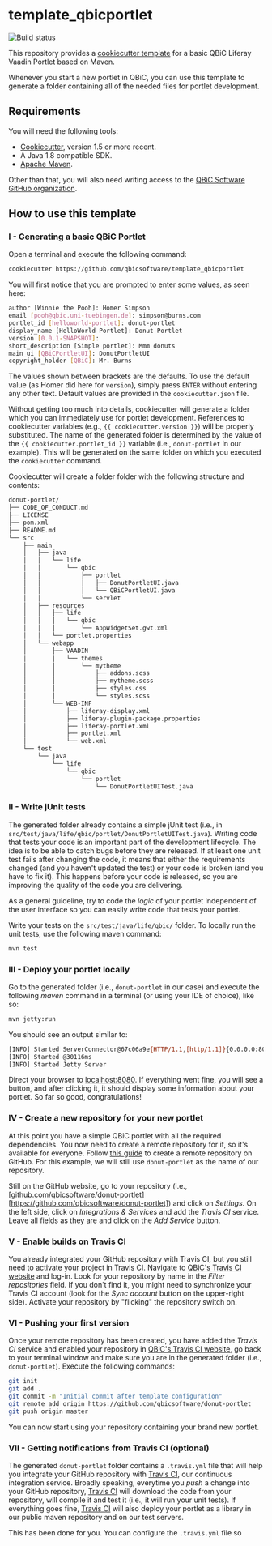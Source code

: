 # template_qbicportlet

![Build status](https://travis-ci.org/qbicsoftware/template_qbicportlet.svg?branch=master)

This repository provides a [cookiecutter template][cookiecutter] for a basic QBiC Liferay Vaadin Portlet based on Maven.

Whenever you start a new portlet in QBiC, you can use this template to generate a folder containing all of the needed files for portlet development.

## Requirements

You will need the following tools:

* [Cookiecutter][cookiecutter], version 1.5 or more recent.
* A Java 1.8 compatible SDK.
* [Apache Maven](https://maven.apache.org/).

Other than that, you will also need writing access to the [QBiC Software GitHub organization](https://github.com/qbicsoftware).

## How to use this template

### I - Generating a basic QBiC Portlet

Open a terminal and execute the following command:

```sh
cookiecutter https://github.com/qbicsoftware/template_qbicportlet
```

You will first notice that you are prompted to enter some values, as seen here:

```sh
author [Winnie the Pooh]: Homer Simpson
email [pooh@qbic.uni-tuebingen.de]: simpson@burns.com
portlet_id [helloworld-portlet]: donut-portlet
display_name [HelloWorld Portlet]: Donut Portlet
version [0.0.1-SNAPSHOT]:
short_description [Simple portlet]: Mmm donuts
main_ui [QBiCPortletUI]: DonutPortletUI
copyright_holder [QBiC]: Mr. Burns
```

The values shown between brackets are the defaults. To use the default value (as Homer did here for `version`), simply press `ENTER` without entering any other text. Default values are provided in the `cookiecutter.json` file.

Without getting too much into details, cookiecutter will generate a folder which you can immediately use for portlet development. References to cookiecutter variables (e.g., ``{{ cookiecutter.version }}``) will be properly substituted. The name of the generated folder is determined by the value of the ``{{ cookiecutter.portlet_id }}`` variable (i.e., ``donut-portlet`` in our example). This will be generated on the same folder on which you executed the ``cookiecutter`` command.

Cookiecutter will create a folder folder with the following structure and contents:

```sh
donut-portlet/
├── CODE_OF_CONDUCT.md
├── LICENSE
├── pom.xml
├── README.md
└── src
    ├── main
    │   ├── java
    │   │   └── life
    │   │       └── qbic
    │   │           ├── portlet
    │   │           │   ├── DonutPortletUI.java
    │   │           │   └── QBiCPortletUI.java
    │   │           └── servlet
    │   ├── resources
    │   │   ├── life
    │   │   │   └── qbic
    │   │   │       └── AppWidgetSet.gwt.xml
    │   │   └── portlet.properties
    │   └── webapp
    │       ├── VAADIN
    │       │   └── themes
    │       │       └── mytheme
    │       │           ├── addons.scss
    │       │           ├── mytheme.scss
    │       │           ├── styles.css
    │       │           └── styles.scss
    │       └── WEB-INF
    │           ├── liferay-display.xml
    │           ├── liferay-plugin-package.properties
    │           ├── liferay-portlet.xml
    │           ├── portlet.xml
    │           └── web.xml
    └── test
        └── java
            └── life
                └── qbic
                    └── portlet
                        └── DonutPortletUITest.java

```

### II - Write jUnit tests

The generated folder already contains a simple jUnit test (i.e., in `src/test/java/life/qbic/portlet/DonutPortletUITest.java`). Writing code that tests your code is an important part of the development lifecycle. The idea is to be able to catch bugs before they are released. If at least one unit test fails after changing the code, it means that either the requirements changed (and you haven't updated the test) or your code is broken (and you have to fix it). This happens before your code is released, so you are improving the quality of the code you are delivering.

As a general guideline, try to code the _logic_ of your portlet independent of the user interface so you can easily write code that tests your portlet.

Write your tests on the `src/test/java/life/qbic/` folder. To locally run the unit tests, use the following maven command:

```sh
mvn test
```

### III - Deploy your portlet locally

Go to the generated folder (i.e., `donut-portlet` in our case) and execute the following _maven_ command in a terminal (or using your IDE of choice), like so:

```sh
mvn jetty:run
```

You should see an output similar to:

```sh
[INFO] Started ServerConnector@67c06a9e{HTTP/1.1,[http/1.1]}{0.0.0.0:8080}
[INFO] Started @30116ms
[INFO] Started Jetty Server
```

Direct your browser to [localhost:8080](http://localhost:8080). If everything went fine, you will see a button, and after clicking it, it should display some information about your portlet. So far so good, congratulations!

### IV - Create a new repository for your new portlet

At this point you have a simple QBiC portlet with all the required dependencies. You now need to create a remote repository for it, so it's available for everyone. Follow [this guide](https://help.github.com/articles/create-a-repo/) to create a remote repository on GitHub. For this example, we will still use `donut-portlet` as the name of our repository.

Still on the GitHub website, go to your repository (i.e., [github.com/qbicsoftware/donut-portlet][https://github.com/qbicsoftware/donut-portlet]) and click on _Settings_. On the left side, click on _Integrations & Services_ and add the _Travis CI_ service. Leave all fields as they are and click on the _Add Service_ button.

### V - Enable builds on Travis CI

You already integrated your GitHub repository with Travis CI, but you still need to activate your project in Travis CI. Navigate to [QBiC's Travis CI website][travis-qbic] and log-in. Look for your repository by name in the _Filter repositories_ field. If you don't find it, you might need to synchronize your Travis CI account (look for the _Sync account_ button on the upper-right side). Activate your repository by "flicking" the repository switch on.

### VI - Pushing your first version

Once your remote repository has been created, you have added the _Travis CI_ service and enabled your repository in [QBiC's Travis CI website][travis-qbic], go back to your terminal window and make sure you are in the generated folder (i.e., `donut-portlet`). Execute the following commands:

```sh
git init
git add .
git commit -m "Initial commit after template configuration"
git remote add origin https://github.com/qbicsoftware/donut-portlet
git push origin master
```

You can now start using your repository containing your brand new portlet.

### VII - Getting notifications from Travis CI (optional)

The generated `donut-portlet` folder contains a `.travis.yml` file that will help you integrate your GitHub repository with [Travis CI][travis], our continuous integration service. Broadly speaking, everytime you _push_ a change into your GitHub repository, [Travis CI][travis] will download the code from your repository, will compile it and test it (i.e., it will run your unit tests). If everything goes fine, [Travis CI][travis] will also deploy your portlet as a library in our public maven repository and on our test servers.

This has been done for you. You can configure the `.travis.yml` file so 

[cookiecutter]: https://cookiecutter.readthedocs.io
[travis]: https://travis-ci.org/
[travis-qbic]: https://travis-ci.org/profile/qbicsoftware
